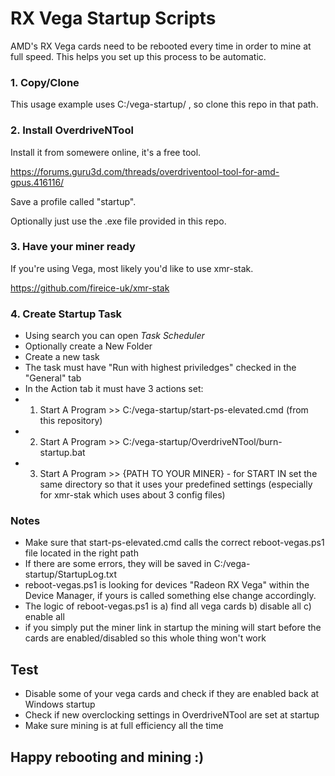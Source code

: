 # RX Vega Startup Scripts
AMD's RX Vega cards need to be rebooted every time in order to mine at full speed. This helps you set up this process to be automatic.


### 1. Copy/Clone

  This usage example uses C:/vega-startup/ , so clone this repo in that path.
  
### 2. Install OverdriveNTool

  Install it from somewere online, it's a free tool. 
  
  https://forums.guru3d.com/threads/overdriventool-tool-for-amd-gpus.416116/
  
  Save a profile called "startup".
  
  Optionally just use the .exe file provided in this repo.
  
### 3. Have your miner ready

  If you're using Vega, most likely you'd like to use xmr-stak. 
  
  https://github.com/fireice-uk/xmr-stak

### 4. Create Startup Task

- Using search you can open *Task Scheduler*
- Optionally create a New Folder
- Create a new task
- The task must have "Run with highest priviledges" checked in the "General" tab
- In the Action tab it must have 3 actions set:
- 1) Start A Program >> C:/vega-startup/start-ps-elevated.cmd (from this repository)
- 2) Start A Program >> C:/vega-startup/OverdriveNTool/burn-startup.bat
- 3) Start A Program >> {PATH TO YOUR MINER} - for START IN set the same directory so that it uses your predefined settings (especially for xmr-stak which uses about 3 config files)

### Notes

- Make sure that start-ps-elevated.cmd calls the correct reboot-vegas.ps1 file located in the right path
- If there are some errors, they will be saved in C:/vega-startup/StartupLog.txt
- reboot-vegas.ps1 is looking for devices "Radeon RX Vega" within the Device Manager, if yours is called something else change accordingly.
- The logic of reboot-vegas.ps1 is a) find all vega cards b) disable all c) enable all
- if you simply put the miner link in startup the mining will start before the cards are enabled/disabled so this whole thing won't work

## Test

- Disable some of your vega cards and check if they are enabled back at Windows startup
- Check if new overclocking settings in OverdriveNTool are set at startup
- Make sure mining is at full efficiency all the time

## Happy rebooting and mining :)
